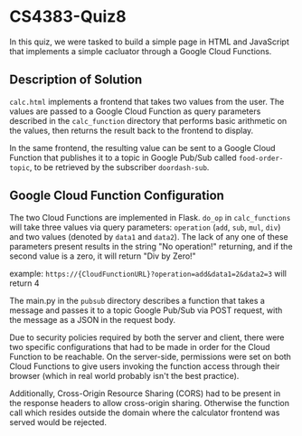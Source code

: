 # CS4383-Quiz8
 
In this quiz, we were tasked to build a simple page in HTML and JavaScript that implements a simple cacluator through a Google Cloud Functions.

## Description of Solution

`calc.html` implements a frontend that takes two values from the user. The values are passed to a Google Cloud Function as query parameters described in the `calc_function` directory that performs basic arithmetic on the values, then returns the result back to the frontend to display.

In the same frontend, the resulting value can be sent to a Google Cloud Function that publishes it to a topic in Google Pub/Sub called `food-order-topic`, to be retrieved by the subscriber `doordash-sub`.

## Google Cloud Function Configuration
The two Cloud Functions are implemented in Flask. `do_op` in `calc_functions` will take three values via query parameters: `operation` (`add`, `sub`, `mul`, `div`) and two values (denoted by `data1` and `data2`). The lack of any one of these parameters present results in the string "No operation!" returning, and if the second value is a zero, it will return "Div by Zero!"

example: `https://{CloudFunctionURL}?operation=add&data1=2&data2=3` will return 4

The main.py in the `pubsub` directory describes a function that takes a message and passes it to a topic Google Pub/Sub via POST request, with the message as a JSON in the request body.

Due to security policies required by both the server and client, there were two specific configurations that had to be made in order for the Cloud Function to be reachable. On the server-side, permissions were set on both Cloud Functions to give users invoking the function access through their browser (which in real world probably isn't the best practice).

Additionally, Cross-Origin Resource Sharing (CORS) had to be present in the response headers to allow cross-origin sharing. Otherwise the function call which resides outside the domain where the calculator frontend was served would be rejected.
